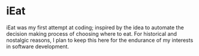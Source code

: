 # iEat
iEat was my first attempt at coding; inspired by the idea to automate the decision making process of choosing where to eat.
For historical and nostalgic reasons, I plan to keep this here for the endurance of my interests in software development. 
